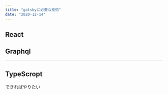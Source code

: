 ```yaml
---
title: "gatsbyに必要な技術"
date: "2020-12-14"
---
```


## React

## Graphql

***

## TypeScropt
できればやりたい
